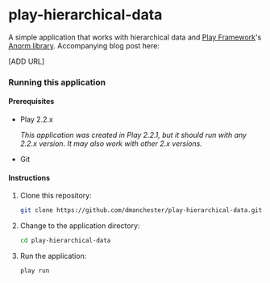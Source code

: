 play-hierarchical-data
======================

A simple application that works with hierarchical data and [Play Framework](http://www.playframework.com/)'s [Anorm library](http://www.playframework.com/documentation/2.2.x/ScalaAnorm). Accompanying blog post here:

[ADD URL]

### Running this application

#### Prerequisites

* Play 2.2.x

  *This application was created in Play 2.2.1, but it should run with any 2.2.x version. It may also work with other 2.x versions.*

* Git

#### Instructions

1. Clone this repository:

    ```bash
    git clone https://github.com/dmanchester/play-hierarchical-data.git
    ```

2. Change to the application directory:

    ```bash
    cd play-hierarchical-data
    ```

3. Run the application:

    ```bash
    play run
    ```
    

